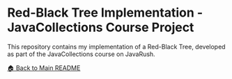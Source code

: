 # Red-Black Tree Implementation - JavaCollections Course Project

This repository contains my implementation of a Red-Black Tree, developed as part of the JavaCollections course on JavaRush.

[🏠 Back to Main README](..)
